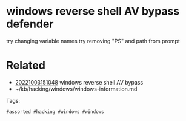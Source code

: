 # windows reverse shell AV bypass defender
try changing variable names
try removing "PS" and path from prompt

# Related

- [20221003151048](/zet/20221003151048/README.md) windows reverse shell AV bypass
- ~/kb/hacking/windows/windows-information.md

Tags:

    #assorted #hacking #windows #windows
